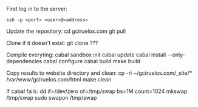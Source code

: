 First log in to the server:

    ssh -p <port> <user>@<address>

Update the repository:
    cd gciruelos.com
    git pull

Clone if it doesn't exist:
    git clone ???


Compile everyting:
    cabal sandbox init
    cabal update
    cabal install --only-dependencies
    cabal configure
    cabal build
    make build

Copy results to website directory and clean:
    cp -ri ~/gciruelos.com/_site/* /var/www/gciruelos.com/html
    make clean


If cabal fails:
    dd if=/dev/zero of=/tmp/swap bs=1M count=1024
    mkswap /tmp/swap
    sudo swapon /tmp/swap

